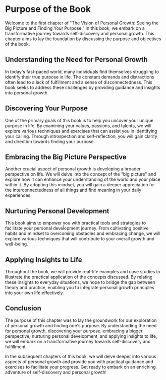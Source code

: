 Purpose of the Book
==============================



Welcome to the first chapter of "The Vision of Personal Growth: Seeing the Big Picture and Finding Your Purpose." In this book, we embark on a transformative journey towards self-discovery and personal growth. This chapter aims to lay the foundation by discussing the purpose and objectives of the book.

Understanding the Need for Personal Growth
------------------------------------------

In today's fast-paced world, many individuals find themselves struggling to identify their true purpose in life. The constant demands and distractions often lead to a lack of fulfillment and a sense of disconnectedness. This book seeks to address these challenges by providing guidance and insights into personal growth.

Discovering Your Purpose
------------------------

One of the primary goals of this book is to help you uncover your unique purpose in life. By examining your values, passions, and talents, we will explore various techniques and exercises that can assist you in identifying your calling. Through introspection and self-reflection, you will gain clarity and direction towards finding your purpose.

Embracing the Big Picture Perspective
-------------------------------------

Another crucial aspect of personal growth is developing a broader perspective on life. We will delve into the concept of the "big picture" and explore how it can enhance your understanding of the world and your place within it. By adopting this mindset, you will gain a deeper appreciation for the interconnectedness of all things and find meaning in your daily experiences.

Nurturing Personal Development
------------------------------

This book aims to empower you with practical tools and strategies to facilitate your personal development journey. From cultivating positive habits and mindset to overcoming obstacles and embracing change, we will explore various techniques that will contribute to your overall growth and well-being.

Applying Insights to Life
-------------------------

Throughout the book, we will provide real-life examples and case studies to illustrate the practical application of the concepts discussed. By relating these insights to everyday situations, we hope to bridge the gap between theory and practice, enabling you to integrate personal growth principles into your own life effectively.

Conclusion
----------

The purpose of this chapter was to lay the groundwork for our exploration of personal growth and finding one's purpose. By understanding the need for personal growth, discovering your purpose, embracing a bigger perspective, nurturing personal development, and applying insights to life, we will embark on a transformative journey towards self-discovery and fulfillment.

In the subsequent chapters of this book, we will delve deeper into various aspects of personal growth and provide you with practical guidance and exercises to facilitate your progress. Get ready to embark on an enriching adventure of self-discovery and personal growth!
